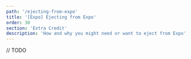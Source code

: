 ```yaml
---
path: '/ejecting-from-expo'
title: '[Expo] Ejecting from Expo'
order: 30
section: 'Extra Credit'
description: 'How and why you might need or want to eject from Expo'
---
```


// TODO